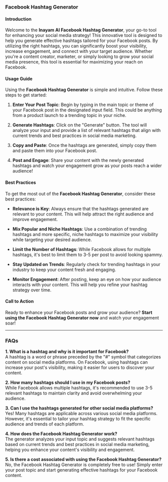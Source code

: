 ### Facebook Hashtag Generator

#### Introduction
Welcome to the **Inayam AI Facebook Hashtag Generator**, your go-to tool for enhancing your social media strategy! This innovative tool is designed to help you generate effective hashtags tailored for your Facebook posts. By utilizing the right hashtags, you can significantly boost your visibility, increase engagement, and connect with your target audience. Whether you're a content creator, marketer, or simply looking to grow your social media presence, this tool is essential for maximizing your reach on Facebook.

#### Usage Guide
Using the **Facebook Hashtag Generator** is simple and intuitive. Follow these steps to get started:

1. **Enter Your Post Topic**: Begin by typing in the main topic or theme of your Facebook post in the designated input field. This could be anything from a product launch to a trending topic in your niche.
   
2. **Generate Hashtags**: Click on the "Generate" button. The tool will analyze your input and provide a list of relevant hashtags that align with current trends and best practices in social media marketing.

3. **Copy and Paste**: Once the hashtags are generated, simply copy them and paste them into your Facebook post. 

4. **Post and Engage**: Share your content with the newly generated hashtags and watch your engagement grow as your posts reach a wider audience!

#### Best Practices
To get the most out of the **Facebook Hashtag Generator**, consider these best practices:

- **Relevance is Key**: Always ensure that the hashtags generated are relevant to your content. This will help attract the right audience and improve engagement.
  
- **Mix Popular and Niche Hashtags**: Use a combination of trending hashtags and more specific, niche hashtags to maximize your visibility while targeting your desired audience.

- **Limit the Number of Hashtags**: While Facebook allows for multiple hashtags, it's best to limit them to 3-5 per post to avoid looking spammy.

- **Stay Updated on Trends**: Regularly check for trending hashtags in your industry to keep your content fresh and engaging.

- **Monitor Engagement**: After posting, keep an eye on how your audience interacts with your content. This will help you refine your hashtag strategy over time.

#### Call to Action
Ready to enhance your Facebook posts and grow your audience? **Start using the Facebook Hashtag Generator now** and watch your engagement soar!

---

### FAQs

**1. What is a hashtag and why is it important for Facebook?**  
A hashtag is a word or phrase preceded by the "#" symbol that categorizes content on social media platforms. On Facebook, using hashtags can increase your post's visibility, making it easier for users to discover your content.

**2. How many hashtags should I use in my Facebook posts?**  
While Facebook allows multiple hashtags, it's recommended to use 3-5 relevant hashtags to maintain clarity and avoid overwhelming your audience.

**3. Can I use the hashtags generated for other social media platforms?**  
Yes! Many hashtags are applicable across various social media platforms. However, it's essential to tailor your hashtag strategy to fit the specific audience and trends of each platform.

**4. How does the Facebook Hashtag Generator work?**  
The generator analyzes your input topic and suggests relevant hashtags based on current trends and best practices in social media marketing, helping you enhance your content's visibility and engagement.

**5. Is there a cost associated with using the Facebook Hashtag Generator?**  
No, the Facebook Hashtag Generator is completely free to use! Simply enter your post topic and start generating effective hashtags for your Facebook content.